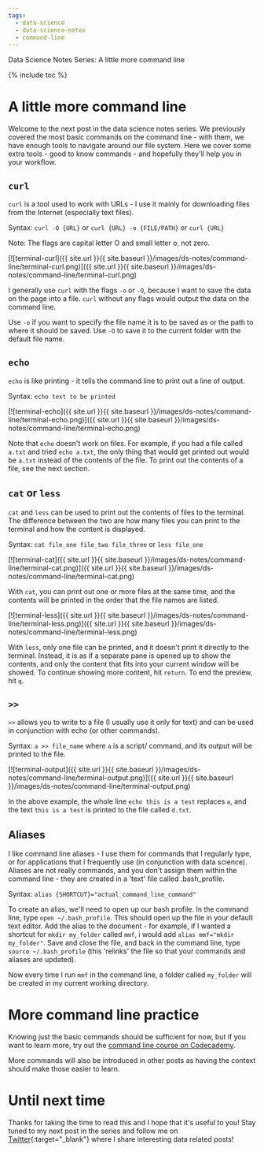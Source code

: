 ```yaml
---
tags:
  - data-science
  - data-science-notes
  - command-line
---
```

Data Science Notes Series: A little more command line

{% include toc %}

# A little more command line

Welcome to the next post in the data science notes series. We previously covered the most basic commands on the command line - with them, we have enough tools to navigate around our file system. Here we cover some extra tools - good to know commands - and hopefully they'll help you in your workflow.

## `curl`

`curl` is a tool used to work with URLs - I use it mainly for downloading files from the Internet (especially text files).

Syntax: `curl -O {URL}` or `curl {URL} -o {FILE/PATH}` or `curl {URL}`

Note: The flags are capital letter O and small letter o, not zero.

[![terminal-curl]({{ site.url }}{{ site.baseurl }}/images/ds-notes/command-line/terminal-curl.png)]({{ site.url }}{{ site.baseurl }}/images/ds-notes/command-line/terminal-curl.png)

I generally use `curl` with the flags `-o` or `-O`, because I want to save the data on the page into a file. `curl` without any flags would output the data on the command line.

Use `-o` if you want to specify the file name it is to be saved as or the path to where it should be saved. Use `-O` to save it to the current folder with the default file name.

## `echo`

`echo` is like printing - it tells the command line to print out a line of output.

Syntax: `echo text to be printed`

[![terminal-echo]({{ site.url }}{{ site.baseurl }}/images/ds-notes/command-line/terminal-echo.png)]({{ site.url }}{{ site.baseurl }}/images/ds-notes/command-line/terminal-echo.png)

Note that `echo` doesn't work on files. For example, if you had a file called `a.txt` and tried `echo a.txt`, the only thing that would get printed out would be `a.txt` instead of the contents of the file. To print out the contents of a file, see the next section.

## `cat` or `less`

`cat` and `less` can be used to print out the contents of files to the terminal. The difference between the two are how many files you can print to the terminal and how the content is displayed.

Syntax: `cat file_one file_two file_three` or `less file_one`

[![terminal-cat]({{ site.url }}{{ site.baseurl }}/images/ds-notes/command-line/terminal-cat.png)]({{ site.url }}{{ site.baseurl }}/images/ds-notes/command-line/terminal-cat.png)

With `cat`, you can print out one or more files at the same time, and the contents will be printed in the order that the file names are listed.

[![terminal-less]({{ site.url }}{{ site.baseurl }}/images/ds-notes/command-line/terminal-less.png)]({{ site.url }}{{ site.baseurl }}/images/ds-notes/command-line/terminal-less.png)

With `less`, only one file can be printed, and it doesn't print it directly to the terminal. Instead, it is as if a separate pane is opened up to show the contents, and only the content that fits into your current window will be showed. To continue showing more content, hit `return`. To end the preview, hit `q`.

## `>>`

`>>` allows you to write to a file (I usually use it only for text) and can be used in conjunction with echo (or other commands).

Syntax: `a >> file_name` where `a` is a script/ command, and its output will be printed to the file.

[![terminal-output]({{ site.url }}{{ site.baseurl }}/images/ds-notes/command-line/terminal-output.png)]({{ site.url }}{{ site.baseurl }}/images/ds-notes/command-line/terminal-output.png)

In the above example, the whole line `echo this is a test` replaces `a`, and the text `this is a test` is printed to the file called `d.txt`.

## Aliases

I like command line aliases - I use them for commands that I regularly type, or for applications that I frequently use (in conjunction with data science). Aliases are not really commands, and you don't assign them within the command line - they are created in a 'text' file called .bash_profile.

Syntax: `alias {SHORTCUT}="actual_command_line_command"`

To create an alias, we'll need to open up our bash profile. In the command line, type `open ~/.bash_profile`. This should open up the file in your default text editor. Add the alias to the document - for example, if I wanted a shortcut for `mkdir my_folder` called `mmf`, i would add `alias mmf="mkdir my_folder"`. Save and close the file, and back in the command line, type `source ~/.bash_profile` (this 'relinks' the file so that your commands and aliases are updated).

Now every time I run `mmf` in the command line, a folder called `my_folder` will be created in my current working directory.

# More command line practice

Knowing just the basic commands should be sufficient for now, but if you want to learn more, try out the [command line course on Codecademy](https://www.codecademy.com/learn/learn-the-command-line).

More commands will also be introduced in other posts as having the context should make those easier to learn.

# Until next time

Thanks for taking the time to read this and I hope that it's useful to you! Stay tuned to my next post in the series and follow me on [Twitter](https://twitter.com/joce_ong){:target="_blank"} where I share interesting data related posts!
